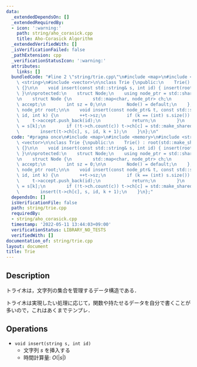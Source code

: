 ```yaml
---
data:
  _extendedDependsOn: []
  _extendedRequiredBy:
  - icon: ':warning:'
    path: string/aho_corasick.cpp
    title: Aho-Corasick Algorithm
  _extendedVerifiedWith: []
  _isVerificationFailed: false
  _pathExtension: cpp
  _verificationStatusIcon: ':warning:'
  attributes:
    links: []
  bundledCode: "#line 2 \"string/trie.cpp\"\n#include <map>\n#include <memory>\n#include\
    \ <string>\n#include <vector>\n\nclass Trie {\npublic:\n    Trie() : root(std::make_shared<Node>())\
    \ {}\n\n    void insert(const std::string& s, int id) { insert(root, s, id, 0);\
    \ }\n\nprotected:\n    struct Node;\n    using node_ptr = std::shared_ptr<Node>;\n\
    \n    struct Node {\n        std::map<char, node_ptr> ch;\n        std::vector<int>\
    \ accept;\n        int sz = 0;\n\n        Node() = default;\n    };\n\n    const\
    \ node_ptr root;\n\n    void insert(const node_ptr& t, const std::string& s, int\
    \ id, int k) {\n        ++t->sz;\n        if (k == (int) s.size()) {\n       \
    \     t->accept.push_back(id);\n            return;\n        }\n        int c\
    \ = s[k];\n        if (!t->ch.count(c)) t->ch[c] = std::make_shared<Node>();\n\
    \        insert(t->ch[c], s, id, k + 1);\n    }\n};\n"
  code: "#pragma once\n#include <map>\n#include <memory>\n#include <string>\n#include\
    \ <vector>\n\nclass Trie {\npublic:\n    Trie() : root(std::make_shared<Node>())\
    \ {}\n\n    void insert(const std::string& s, int id) { insert(root, s, id, 0);\
    \ }\n\nprotected:\n    struct Node;\n    using node_ptr = std::shared_ptr<Node>;\n\
    \n    struct Node {\n        std::map<char, node_ptr> ch;\n        std::vector<int>\
    \ accept;\n        int sz = 0;\n\n        Node() = default;\n    };\n\n    const\
    \ node_ptr root;\n\n    void insert(const node_ptr& t, const std::string& s, int\
    \ id, int k) {\n        ++t->sz;\n        if (k == (int) s.size()) {\n       \
    \     t->accept.push_back(id);\n            return;\n        }\n        int c\
    \ = s[k];\n        if (!t->ch.count(c)) t->ch[c] = std::make_shared<Node>();\n\
    \        insert(t->ch[c], s, id, k + 1);\n    }\n};"
  dependsOn: []
  isVerificationFile: false
  path: string/trie.cpp
  requiredBy:
  - string/aho_corasick.cpp
  timestamp: '2022-05-11 13:44:03+09:00'
  verificationStatus: LIBRARY_NO_TESTS
  verifiedWith: []
documentation_of: string/trie.cpp
layout: document
title: Trie
---
```


## Description

トライ木は，文字列の集合を管理するデータ構造である．

トライ木は実現したい処理に応じて，関数や持たせるデータを自分で書くことが多いので，これはあくまでテンプレ．

## Operations

- `void insert(string s, int id)`
    - 文字列 $s$ を挿入する
    - 時間計算量: $O(\vert s\vert)$